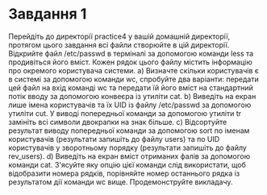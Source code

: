 # Завдання 1

Перейдіть до директорії practice4 у вашій домашній директорії, протягом цього завдання всі файли створюйте в цій директорії.
Відкрийте файл /etc/passwd в терміналі за допомогою команди less та продивіться його вміст.  Кожен рядок цього файлу містить інформацію про окремого користувача системи.
    a) Визначте скільки користувачів є в системі за допомогою команди wc, спробуйте два варіанти: передати цей файл на вхід команді wc та передати їй його вміст на стандартний потік вводу за допомогою конвеєра із утиліти cat. 
    b) Виведіть на екран лише імена користувачів та їх UID із файлу /etc/passwd за допомогою утиліти cut. У виводі попередньої команди за допомогою утиліти tr замініть всі символи двокрапки на знак більше. 
    c) Відсортуйте результат виводу попередньої команди за допомогою sort по іменам користувачів (результати запишіть до файлу users) та по UID користувачів у зворотньому порядку (результати запишіть до файлу rev_users).
    d) Виведіть на екран вміст отриманих фалів за допомогою команди cat. З'ясуйте яку опцію цієї команди слід використати, щоб відобразити номера рядків, порівняйте номер останнього рядка із результатом дії команди wc вище. 
Продемонструйте викладачу.
